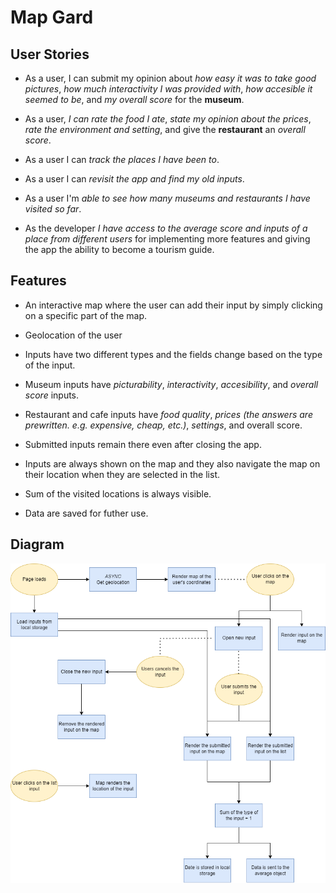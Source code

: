 # Map Gard

## User Stories

- As a user, I can submit my opinion about _how easy it was to take good pictures_, _how much interactivity I was provided with_, _how accesible it seemed to be_, and _my overall score_ for the **museum**.

- As a user, _I can rate the food I ate_, _state my opinion about the prices_, _rate the environment and setting_, and give the **restaurant** an _overall score_.

- As a user I can _track the places I have been to_.

- As a user I can _revisit the app and find my old inputs_.

- As a user I'm _able to see how many museums and restaurants I have visited so far_.

- As the developer _I have access to the average score and inputs of a place from different users_ for implementing more features and giving the app the ability to become a tourism guide.

## Features

- An interactive map where the user can add their input by simply clicking on a specific part of the map.

- Geolocation of the user

- Inputs have two different types and the fields change based on the type of the input.

- Museum inputs have _picturability_, _interactivity_, _accesibility_, and _overall score_ inputs.

- Restaurant and cafe inputs have _food quality_, _prices (the answers are prewritten. e.g. expensive, cheap, etc.)_, _settings_, and overall score.

- Submitted inputs remain there even after closing the app.

- Inputs are always shown on the map and they also navigate the map on their location when they are selected in the list.

- Sum of the visited locations is always visible.

- Data are saved for futher use.

## Diagram

![Diagram](Map%20Gard%20Diagram.drawio.png)
